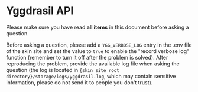 # Yggdrasil API

Please make sure you have read **all items** in this document before asking a question.

Before asking a question, please add a `YGG_VERBOSE_LOG` entry in the .env file of the skin site and set the value to `true` to enable the "record verbose log" function (remember to turn it off after the problem is solved). After reproducing the problem, provide the available log file when asking the question (the log is located in `{skin site root directory}/storage/logs/yggdrasil.log`, which may contain sensitive information, please do not send it to people you don't trust).